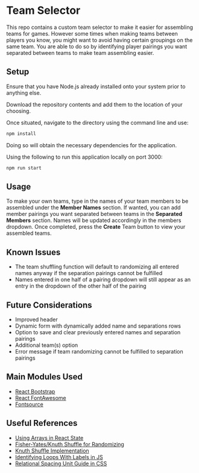 # Team Selector

This repo contains a custom team selector to make it easier for assembling teams for games. However some times when making teams between players you know, you might want to avoid having certain groupings on the same team. You are able to do so by identifying player pairings you want separated between teams to make team assembling easier.

## Setup

Ensure that you have Node.js already installed onto your system prior to anything else.

Download the repository contents and add them to the location of your choosing.

Once situated, navigate to the directory using the command line and use:

```bash
npm install
```

Doing so will obtain the necessary dependencies for the application.

Using the following to run this application locally on port 3000:

```bash
npm run start
```

## Usage

To make your own teams, type in the names of your team members to be assembled under the **Member Names** section. If wanted, you can add member pairings you want separated between teams in the **Separated Members** section. Names will be updated accordingly in the members dropdown. Once completed, press the **Create** Team button to view your assembled teams.

## Known Issues

- The team shuffling function will default to randomizing all entered names anyway if the separation pairings cannot be fulfilled
- Names entered in one half of a pairing dropdown will still appear as an entry in the dropdown of the other half of the pairing

## Future Considerations

- Improved header
- Dynamic form with dynamically added name and separations rows
- Option to save and clear previously entered names and separation pairings
- Additional team(s) option
- Error message if team randomizing cannot be fulfilled to separation pairings

## Main Modules Used

- [React Bootstrap](https://react-bootstrap.github.io/)
- [React FontAwesome](https://fontawesome.com/how-to-use/on-the-web/using-with/react)
- [Fontsource](https://github.com/fontsource/fontsource)

## Useful References

- [Using Arrays in React State](https://www.robinwieruch.de/react-state-array-add-update-remove)
- [Fisher-Yates/Knuth Shuffle for Randomizing](https://en.wikipedia.org/wiki/Fisher%E2%80%93Yates_shuffle)
- [Knuth Shuffle Implementation](https://medium.com/@joshfoster_14132/best-javascript-shuffle-algorithm-c2c8057a3bc1)
- [Identifying Loops With Labels in JS](https://developer.mozilla.org/en-US/docs/Web/JavaScript/Reference/Statements/label)
- [Relational Spacing Unit Guide in CSS](https://dev.to/5t3ph/guide-to-css-units-for-relational-spacing-1mj5)
